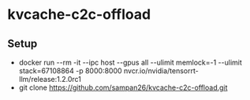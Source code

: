 # kvcache-c2c-offload

## Setup
- docker run --rm -it --ipc host --gpus all --ulimit memlock=-1 --ulimit stack=67108864 -p 8000:8000 nvcr.io/nvidia/tensorrt-llm/release:1.2.0rc1
- git clone https://github.com/sampan26/kvcache-c2c-offload.git
